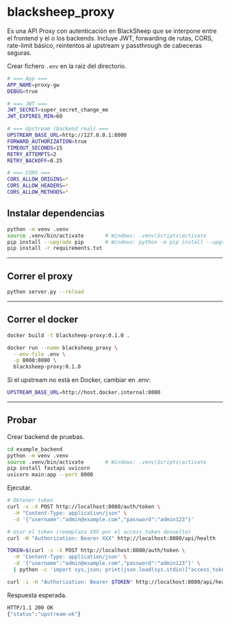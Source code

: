# blacksheep_proxy

Es una API Proxy con autenticación en BlackSheep que se interpone entre el frontend y el o los backends. Incluye JWT, forwarding de rutas, CORS, rate-limit básico, reintentos al upstream y passthrough de cabeceras seguras.

Crear fichero `.env` en la raiz del directorio.

```bash
# === App ===
APP_NAME=proxy-gw
DEBUG=true

# === JWT ===
JWT_SECRET=super_secret_change_me
JWT_EXPIRES_MIN=60

# === Upstream (backend real) ===
UPSTREAM_BASE_URL=http://127.0.0.1:8000
FORWARD_AUTHORIZATION=true
TIMEOUT_SECONDS=15
RETRY_ATTEMPTS=2
RETRY_BACKOFF=0.25

# === CORS ===
CORS_ALLOW_ORIGINS=*
CORS_ALLOW_HEADERS=*
CORS_ALLOW_METHODS=*
```

## Instalar dependencias

```bash
python -m venv .venv
source .venv/bin/activate       # Windows: .venv\Scripts\activate
pip install --upgrade pip       # Windows: python -m pip install --upgrade pip 
pip install -r requirements.txt
```

---

## Correr el proxy

```bash
python server.py --reload
```

---

## Correr el docker

```bash
docker build -t blacksheep-proxy:0.1.0 .

docker run --name blacksheep_proxy \
  --env-file .env \
  -p 8080:8080 \
  blacksheep-proxy:0.1.0
```

Si el upstream no está en Docker, cambiar en .env:

```bash
UPSTREAM_BASE_URL=http://host.docker.internal:8000
```

---

## Probar

Crear backend de pruebas.

```bash
cd example_backend
python -m venv .venv
source .venv/bin/activate       # Windows: .venv\Scripts\activate
pip install fastapi uvicorn
uvicorn main:app --port 8000
```

Ejecutar.

```bash
# Obtener token
curl -s -X POST http://localhost:8080/auth/token \
  -H "Content-Type: application/json" \
  -d '{"username":"admin@example.com","password":"admin123"}'

# Usar el token (reemplaza XXX por el access_token devuelto)
curl -H "Authorization: Bearer XXX" http://localhost:8080/api/health
```

```bash
TOKEN=$(curl -s -X POST http://localhost:8080/auth/token \
  -H 'Content-Type: application/json' \
  -d '{"username":"admin@example.com","password":"admin123"}' \
  | python -c 'import sys,json; print(json.load(sys.stdin)["access_token"])')

curl -i -H "Authorization: Bearer $TOKEN" http://localhost:8080/api/health
```

Respuesta esperada.

```bash
HTTP/1.1 200 OK
{"status":"upstream-ok"}
```
